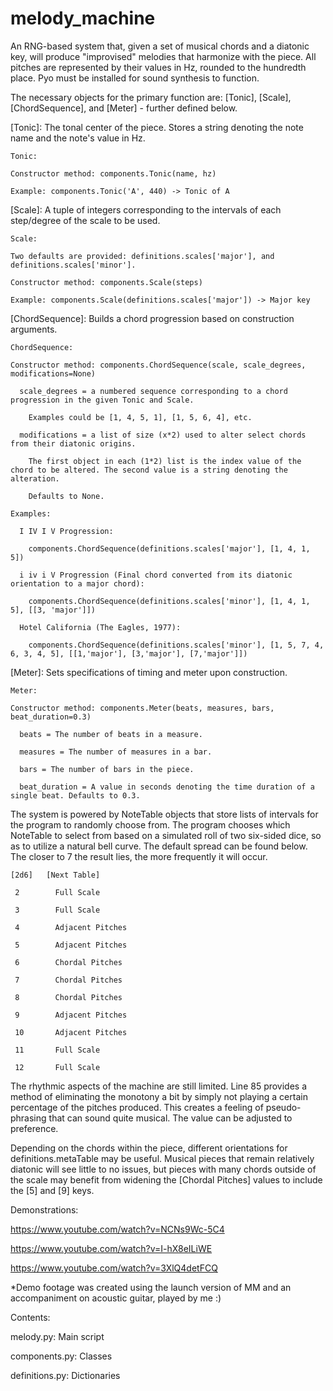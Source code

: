 # melody_machine

An RNG-based system that, given a set of musical chords and a diatonic key, will produce "improvised" melodies that harmonize with the piece. All pitches are represented by their values in Hz, rounded to the hundredth place. Pyo must be installed for sound synthesis to function.


The necessary objects for the primary function are: [Tonic], [Scale], [ChordSequence], and [Meter] - further defined below.


  [Tonic]: The tonal center of the piece. Stores a string denoting the note name and the note's value in Hz.

    Tonic:
    
    Constructor method: components.Tonic(name, hz)
    
    Example: components.Tonic('A', 440) -> Tonic of A
    
    
  [Scale]: A tuple of integers corresponding to the intervals of each step/degree of the scale to be used.
    
    Scale:
    
    Two defaults are provided: definitions.scales['major'], and definitions.scales['minor'].
    
    Constructor method: components.Scale(steps)
    
    Example: components.Scale(definitions.scales['major']) -> Major key
    
    
  [ChordSequence]: Builds a chord progression based on construction arguments.
    
    ChordSequence:
    
    Constructor method: components.ChordSequence(scale, scale_degrees, modifications=None)
      
      scale_degrees = a numbered sequence corresponding to a chord progression in the given Tonic and Scale. 
        
        Examples could be [1, 4, 5, 1], [1, 5, 6, 4], etc.
      
      modifications = a list of size (x*2) used to alter select chords from their diatonic origins.
        
        The first object in each (1*2) list is the index value of the chord to be altered. The second value is a string denoting the alteration.
        
        Defaults to None.
    
    Examples:
      
      I IV I V Progression:
        
        components.ChordSequence(definitions.scales['major'], [1, 4, 1, 5])
      
      i iv i V Progression (Final chord converted from its diatonic orientation to a major chord):
        
        components.ChordSequence(definitions.scales['minor'], [1, 4, 1, 5], [[3, 'major']])
      
      Hotel California (The Eagles, 1977):
        
        components.ChordSequence(definitions.scales['minor'], [1, 5, 7, 4, 6, 3, 4, 5], [[1,'major'], [3,'major'], [7,'major']])
        
        
  [Meter]: Sets specifications of timing and meter upon construction.
    
    Meter:
    
    Constructor method: components.Meter(beats, measures, bars, beat_duration=0.3)
      
      beats = The number of beats in a measure.
      
      measures = The number of measures in a bar.
      
      bars = The number of bars in the piece.
      
      beat_duration = A value in seconds denoting the time duration of a single beat. Defaults to 0.3.


  The system is powered by NoteTable objects that store lists of intervals for the program to randomly choose from. The program chooses which NoteTable to select from based on a simulated roll of two six-sided dice, so as to utilize a natural bell curve. The default spread can be found below. The closer to 7 the result lies, the more frequently it will occur.


    [2d6]   [Next Table]
    
     2        Full Scale
     
     3        Full Scale
     
     4        Adjacent Pitches
     
     5        Adjacent Pitches
     
     6        Chordal Pitches
     
     7        Chordal Pitches
     
     8        Chordal Pitches
     
     9        Adjacent Pitches
     
     10       Adjacent Pitches
     
     11       Full Scale
     
     12       Full Scale
     
     
  The rhythmic aspects of the machine are still limited. Line 85 provides a method of eliminating the monotony a bit by simply not playing a certain percentage of the pitches produced. This creates a feeling of pseudo-phrasing that can sound quite musical. The value can be adjusted to preference.
  
  Depending on the chords within the piece, different orientations for definitions.metaTable may be useful. Musical pieces that remain relatively diatonic will see little to no issues, but pieces with many chords outside of the scale may benefit from widening the [Chordal Pitches] values to include the [5] and [9] keys.
  
  Demonstrations:
  
  https://www.youtube.com/watch?v=NCNs9Wc-5C4
    
  https://www.youtube.com/watch?v=I-hX8eILiWE
    
  https://www.youtube.com/watch?v=3XlQ4detFCQ
  
  *Demo footage was created using the launch version of MM and an accompaniment on acoustic guitar, played by me :)
  
  Contents:
  
  melody.py:  Main script
  
  components.py: Classes
  
  definitions.py: Dictionaries
